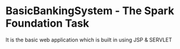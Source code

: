 # BasicBankingSystem - The Spark Foundation Task
 It is the basic web application which is built in  using JSP & SERVLET 
